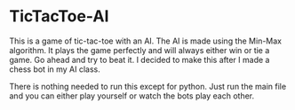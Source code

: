 # TicTacToe-AI
 This is a game of tic-tac-toe with an AI. The AI is made using the Min-Max algorithm. It plays the game perfectly and will always either win or tie a game. Go ahead and try to beat it. I decided to make this after I made a chess bot in my AI class.
 
 There is nothing needed to run this except for python. Just run the main file and you can either play yourself or watch the bots play each other.
